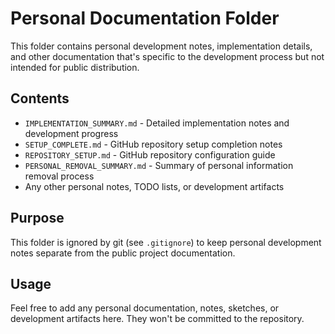 # Personal Documentation Folder

This folder contains personal development notes, implementation details, and other documentation that's specific to the development process but not intended for public distribution.

## Contents

- `IMPLEMENTATION_SUMMARY.md` - Detailed implementation notes and development progress
- `SETUP_COMPLETE.md` - GitHub repository setup completion notes
- `REPOSITORY_SETUP.md` - GitHub repository configuration guide
- `PERSONAL_REMOVAL_SUMMARY.md` - Summary of personal information removal process
- Any other personal notes, TODO lists, or development artifacts

## Purpose

This folder is ignored by git (see `.gitignore`) to keep personal development notes separate from the public project documentation.

## Usage

Feel free to add any personal documentation, notes, sketches, or development artifacts here. They won't be committed to the repository.
